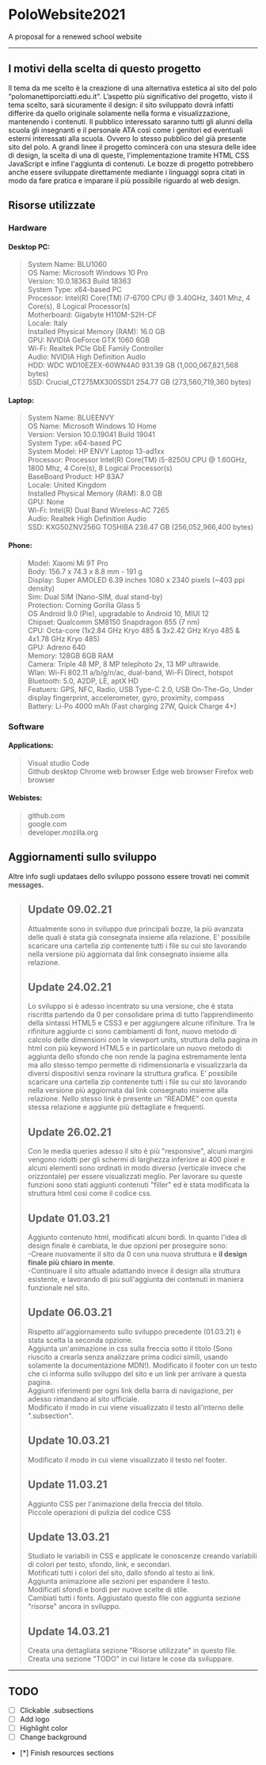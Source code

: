 # PoloWebsite2021

 A proposal for a renewed school website

***

## I motivi della scelta di questo progetto

  Il tema da me scelto è la creazione di una alternativa estetica al sito del polo “polomanettiporciatti.edu.it”.
  L’aspetto più significativo del progetto, visto il tema scelto, sarà sicuramente il design: il sito sviluppato dovrà infatti differire da quello originale solamente nella forma e visualizzazione, mantenendo i contenuti.
  Il pubblico interessato saranno tutti gli alunni della scuola gli insegnanti e il personale ATA così come i genitori ed eventuali esterni interessati alla scuola. Ovvero lo stesso pubblico del già presente sito del polo.
  A grandi linee il progetto comincerà con una stesura delle idee di design, la scelta di una di queste, l'implementazione tramite HTML CSS JavaScript e infine l'aggiunta di contenuti.
  Le bozze di progetto potrebbero anche essere sviluppate direttamente mediante i linguaggi sopra citati in modo da fare pratica e imparare il più possibile riguardo al web design.

## Risorse utilizzate

### Hardware

#### Desktop PC: 
>
> System Name: BLU1060   
> OS Name: Microsoft Windows 10 Pro  
> Version: 10.0.18363 Build 18363  
> System Type: x64-based PC		
> Processor: Intel(R) Core(TM) i7-6700 CPU @ 3.40GHz, 3401 Mhz, 4 Core(s), 8 Logical Processor(s)	 
> Motherboard: Gigabyte H110M-S2H-CF	 
> Locale:	Italy  
> Installed Physical Memory (RAM): 16.0 GB	 
> GPU: NVIDIA GeForce GTX 1060 6GB  
> Wi-Fi: Realtek PCIe GbE Family Controller	 
> Audio: NVIDIA High Definition Audio	 
> HDD: WDC WD10EZEX-60WN4A0 931.39 GB (1,000,067,821,568 bytes)	 
> SSD: Crucial_CT275MX300SSD1 254.77 GB (273,560,719,360 bytes) 
> 
#### Laptop:
>
> System Name: BLUEENVY  
> OS Name: Microsoft Windows 10 Home  
> Version: Version	10.0.19041 Build 19041  
> System Type: x64-based PC  
> System Model: HP ENVY Laptop 13-ad1xx  
> Processor: Processor	Intel(R) Core(TM) i5-8250U CPU @ 1.60GHz, 1800 Mhz, 4 Core(s), 8 Logical Processor(s)  
> BaseBoard Product: HP 83A7  
> Locale:	United Kingdom  
> Installed Physical Memory (RAM): 8.0 GB	 
> GPU: None  
> Wi-Fi: Intel(R) Dual Band Wireless-AC 7265  
> Audio: Realtek High Definition Audio  
> SSD: KXG50ZNV256G TOSHIBA 238.47 GB (256,052,966,400 bytes)  
> 
#### Phone:
>
> Model: Xiaomi Mi 9T Pro  
>	Body:	156.7 x 74.3 x 8.8 mm - 191 g  
> Display:  Super AMOLED 6.39 inches 1080 x 2340 pixels (~403 ppi density)  
> Sim: Dual SIM (Nano-SIM, dual stand-by)  
> Protection:	Corning Gorilla Glass 5  
> OS	Android 9.0 (Pie), upgradable to Android 10, MIUI 12  
> Chipset: Qualcomm SM8150 Snapdragon 855 (7 nm)  
> CPU: Octa-core (1x2.84 GHz Kryo 485 & 3x2.42 GHz Kryo 485 & 4x1.78 GHz Kryo 485)  
> GPU: Adreno 640  
> Memory: 128GB 6GB RAM  
> Camera: Triple 48 MP, 8 MP telephoto 2x, 13 MP ultrawide.  
> Wlan:	Wi-Fi 802.11 a/b/g/n/ac, dual-band, Wi-Fi Direct, hotspot  
> Bluetooth: 5.0, A2DP, LE, aptX HD  
> Featuers: GPS, NFC, Radio, USB Type-C 2.0, USB On-The-Go, Under display fingerprint, accelerometer, gyro, proximity, compass  
> Battery: Li-Po 4000 mAh (Fast charging 27W, Quick Charge 4+)  
>

### Software
#### Applications:
>
> Visual studio Code  
> Github desktop
> Chrome web browser
> Edge web browser
> Firefox web browser
>
#### Webistes:
>
> github.com  
> google.com  
> developer.mozilla.org
## Aggiornamenti sullo sviluppo

Altre info sugli updataes dello sviluppo possono essere trovati nei commit messages.

> ## Update 09.02.21
>
> Attualmente sono in sviluppo due principali bozze, la più avanzata delle quali è stata già consegnata insieme alla relazione.
> E’ possibile scaricare una cartella zip contenente tutti i file su cui sto lavorando nella versione più aggiornata dal link consegnato insieme alla relazione.
>
> ## Update 24.02.21
>
> Lo sviluppo si è adesso incentrato su una versione, che è stata riscritta partendo da 0 per consolidare prima di tutto l’apprendimento della sintassi HTML5 e CSS3 e per aggiungere alcune rifiniture.
> Tra le rifiniture aggiunte ci sono cambiamenti di font, nuovo metodo di calcolo delle dimensioni con le viewport units, struttura della pagina in html con più keyword HTML5 e in particolare un nuovo metodo di aggiunta dello sfondo che non rende la pagina estremamente lenta ma allo stesso tempo permette di ridimensionarla e visualizzarla da diversi dispositivi senza rovinare la struttura grafica.
> E’ possibile scaricare una cartella zip contenente tutti i file su cui sto lavorando nella versione più aggiornata dal link consegnato insieme alla relazione. Nello stesso link è presente un “README” con questa stessa relazione e aggiunte più dettagliate e frequenti.
>
> ## Update 26.02.21
>
> Con le media queries adesso il sito è più "responsive", alcuni margini vengono ridotti per gli schermi di larghezza inferiore ai 400 pixel e alcuni elementi sono ordinati in modo diverso (verticale invece che orizzontale) per essere visualizzati meglio. Per lavorare su queste funzioni sono stati aggiunti contenuti "filler" ed è stata modificata la struttura html così come il codice css.
>
> ## Update 01.03.21
>
> Aggiunto contenuto html, modificati alcuni bordi. In quanto l'idea di design finale è cambiata, le due opzioni per proseguire sono:  
> -Creare nuovamente il sito da 0 con una nuova struttura e **il design finale più chiaro in mente**.  
> -Continuare il sito attuale adattando invece il design alla struttura esistente, e lavorando di più sull'aggiunta dei contenuti in maniera funzionale nel sito.
>
> ## Update 06.03.21
>
> Rispetto all'aggiornamento sullo sviluppo precedente (01.03.21) è stata scelta la seconda opzione.  
> Aggiunta un'animazione in css sulla freccia sotto il titolo (Sono riuscito a crearla senza analizzare prima codici simili, usando solamente la documentazione MDN!).
> Modificato il footer con un testo che ci informa sullo sviluppo del sito e un link per arrivare a questa pagina.  
> Aggiunti riferimenti per ogni link della barra di navigazione, per adesso rimandano al sito ufficiale.  
> Modificato il modo in cui viene visualizzato il testo all'interno delle ".subsection".
>
> ## Update 10.03.21
>
> Modificato il modo in cui viene visualizzato il testo nel footer.
>
> ## Update 11.03.21
>
> Aggiunto CSS per l'animazione della freccia del titolo.  
> Piccole operazioni di pulizia del codice CSS
>
> ## Update 13.03.21
>
> Studiato le variabili in CSS e applicate le conoscenze creando variabili di colori per testo, sfondo, link, e secondari.  
> Motificati tutti i colori del sito, dallo sfondo al testo ai link.  
> Aggiunta animazione alle sezioni per espandere il testo.  
> Modificati sfondi e bordi per nuove scelte di stile.  
> Cambiati tutti i fonts.
> Aggiustato questo file con aggiunta sezione "risorse" ancora in sviluppo.  
>
> ## Update 14.03.21
>
> Creata una dettagliata sezione "Risorse utilizzate" in questo file.
> Creata una sezione "TODO" in cui listare le cose da sviluppare.
>
***
## TODO

- [ ] Clickable .subsections  
- [ ] Add logo  
- [ ] Highlight color  
- [ ] Change background  
- [*] Finish resources sections




